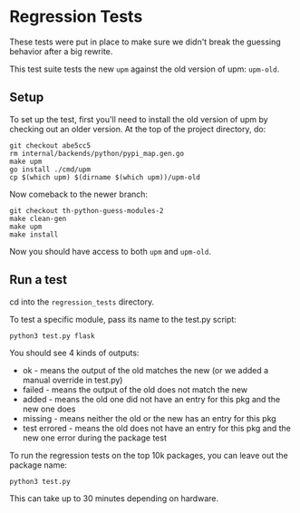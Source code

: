 # Regression Tests

These tests were put in place to make sure we didn't break the guessing
behavior after a big rewrite.

This test suite tests the new `upm` against the old version of upm: `upm-old`.

## Setup

To set up the test, first you'll need to install the old version of upm by checking out an older version. At the top of the project directory, do:

```
git checkout abe5cc5
rm internal/backends/python/pypi_map.gen.go
make upm
go install ./cmd/upm
cp $(which upm) $(dirname $(which upm))/upm-old
```

Now comeback to the newer branch:

```
git checkout th-python-guess-modules-2
make clean-gen
make upm
make install
```

Now you should have access to both `upm` and `upm-old`.

## Run a test

cd into the `regression_tests` directory.

To test a specific module, pass its name to the test.py script:

```
python3 test.py flask
```

You should see 4 kinds of outputs:

* <pkg> ok - means the output of the old matches the new (or we added a manual override in test.py)
* <pkg> failed - means the output of the old does not match the new
* <pkg> added - means the old one did not have an entry for this pkg and the new one does
* <pkg> missing - means neither the old or the new has an entry for this pkg
* <pkg> test errored - means the old does not have an entry for this pkg and the new one error during the package test

To run the regression tests on the top 10k packages, you can leave out the package name:

```
python3 test.py
```

This can take up to 30 minutes depending on hardware.



